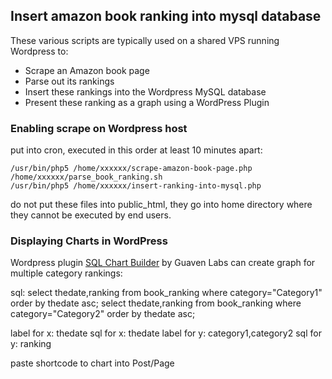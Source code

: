 ## Insert amazon book ranking into mysql database

These various scripts are typically used on a shared VPS running Wordpress to:
  * Scrape an Amazon book page
  * Parse out its rankings
  * Insert these rankings into the Wordpress MySQL database
  * Present these ranking as a graph using a WordPress Plugin

### Enabling scrape on Wordpress host

put into cron, executed in this order at least 10 minutes apart:

	/usr/bin/php5 /home/xxxxxx/scrape-amazon-book-page.php
	/home/xxxxxx/parse_book_ranking.sh
	/usr/bin/php5 /home/xxxxxx/insert-ranking-into-mysql.php

do not put these files into public_html, they go into home directory where they cannot be executed by end users.


### Displaying Charts in WordPress

Wordpress plugin [SQL Chart Builder](https://wordpress.org/plugins/sql-chart-builder/) by Guaven Labs can create graph for multiple category rankings:

sql:
select thedate,ranking from book_ranking where category="Category1" order by thedate asc;
select thedate,ranking from book_ranking where category="Category2" order by thedate asc;

label for x: thedate
sql for x: thedate
label for y: category1,category2
sql for y: ranking

paste shortcode to chart into Post/Page
